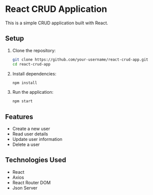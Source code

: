 # React CRUD Application

This is a simple CRUD application built with React.

## Setup

1. Clone the repository:
    ```bash
    git clone https://github.com/your-username/react-crud-app.git
    cd react-crud-app
    ```

2. Install dependencies:
    ```bash
    npm install
    ```

3. Run the application:
    ```bash
    npm start
    ```

## Features

- Create a new user
- Read user details
- Update user information
- Delete a user

## Technologies Used

- React
- Axios
- React Router DOM
- Json Server
